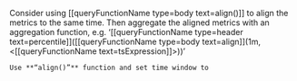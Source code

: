 
Consider using [[queryFunctionName type=body text=align()]] to align the metrics to the same time. Then aggregate the aligned metrics with an aggregation function, e.g. ‘[[queryFunctionName type=header text=percentile]]([[queryFunctionName type=body text=align]](1m, <[[queryFunctionName text=tsExpression]]>))’

```
Use **“align()”** function and set time window to
```